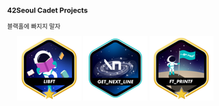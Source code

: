 ### 42Seoul Cadet Projects
블랙홀에 빠지지 말자
<div align="center">

<a href="https://github.com/saeyeon0522/42_cursus/tree/main/libft"><img src="https://github.com/saeyeon0522/42_cursus/blob/main/srcs/libftm.png"></a>
<a href="https://github.com/saeyeon0522/42_cursus/tree/main/get_next_line"><img src="https://github.com/saeyeon0522/42_cursus/blob/main/srcs/get_next_linee.png"></a>
<a href="https://github.com/saeyeon0522/42_cursus/tree/main/ft_printf"><img src="https://github.com/saeyeon0522/42_cursus/blob/main/srcs/ft_printfm.png"></a>

